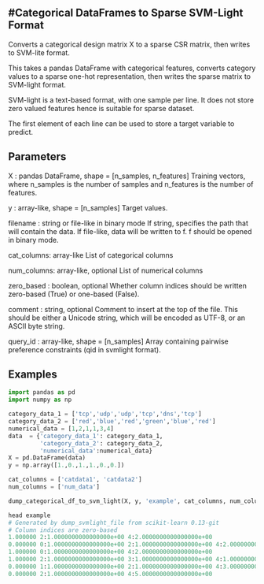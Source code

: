 #Categorical DataFrames to Sparse SVM-Light Format
-------------------------------------------------
Converts a categorical design matrix X to a sparse CSR matrix,
then writes to SVM-lite format.

This takes a pandas DataFrame with categorical features, converts category
values to a sparse one-hot representation, then writes the sparse matrix
to SVM-light format.

SVM-light is a text-based format, with one sample per line. It does
not store zero valued features hence is suitable for sparse dataset.

The first element of each line can be used to store a target variable
to predict.

Parameters
----------
X : pandas DataFrame, shape = [n_samples, n_features]
    Training vectors, where n_samples is the number of samples and
    n_features is the number of features.

y : array-like, shape = [n_samples]
    Target values.

filename : string or file-like in binary mode
    If string, specifies the path that will contain the data.
    If file-like, data will be written to f. f should be opened in binary
    mode.

cat_columns: array-like
	List of categorical columns

num_columns: array-like, optional
	List of numerical columns

zero_based : boolean, optional
    Whether column indices should be written zero-based (True) or one-based
    (False).

comment : string, optional
    Comment to insert at the top of the file. This should be either a
    Unicode string, which will be encoded as UTF-8, or an ASCII byte
    string.

query_id : array-like, shape = [n_samples]
    Array containing pairwise preference constraints (qid in svmlight
    format).

Examples
--------

```python
import pandas as pd
import numpy as np

category_data_1 = ['tcp','udp','udp','tcp','dns','tcp']
category_data_2 = ['red','blue','red','green','blue','red']
numerical_data = [1,2,1,1,3,4]
data  = {'category_data_1': category_data_1,
         'category_data_2': category_data_2,
         'numerical_data':numerical_data}
X = pd.DataFrame(data)
y = np.array([1.,0.,1.,1.,0.,0.])

cat_columns = ['catdata1', 'catdata2']
num_columns = ['num_data']

dump_categorical_df_to_svm_light(X, y, 'example', cat_columns, num_columns)

head example    
# Generated by dump_svmlight_file from scikit-learn 0.13-git
# Column indices are zero-based
1.000000 2:1.0000000000000000e+00 4:2.0000000000000000e+00
0.000000 0:1.0000000000000000e+00 2:1.0000000000000000e+00 4:2.0000000000000000e+00
1.000000 0:1.0000000000000000e+00 4:2.0000000000000000e+00
1.000000 2:1.0000000000000000e+00 3:1.0000000000000000e+00 4:1.0000000000000000e+00
0.000000 1:1.0000000000000000e+00 2:1.0000000000000000e+00 4:3.0000000000000000e+00
0.000000 2:1.0000000000000000e+00 4:5.0000000000000000e+00
```
